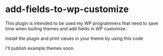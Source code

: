 # add-fields-to-wp-customize
This plugin is intended to be used my WP programmers that need to save time when builing themes and add fields in WP customize.

Install the plugin and print values in your theme by using this code

<?php 

$section = 'section_name'; //change "section_name" with the name of your section
$field_id = 'field_id'; //change "field_id" with the id of your field

echo print_field($section, 'box2');

?>

I'll publish example themes soon.
